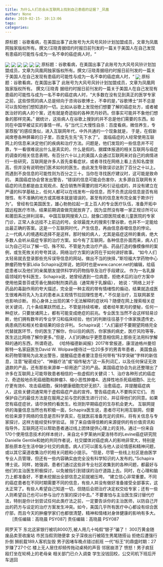 ```yaml
---
title: 为什么人们总会从互联网上找到自己患癌的证据？_凤凰
author: None
date: 2019-02-15- 10:13:06
tags: 
categories: 
---
```

原标题：谷歌看病，在美国出事了此账号为大风号风铃计划加盟成员，文章为凤凰网独家版权所有。撰文/汪晓青据纽约时报日前刊发的一篇关于美国人在自己发现有患癌的可能性与成为一名不幸的癌症病人时，“
<!-- more -->
                                
<img align="center" border="0" src="http://p1.ifengimg.com/a/2018_37/b1595fc7af57ef4_size19_w750_h172.gif" />
                                            
<img align="center" border="0" src="http://d.ifengimg.com/q100/img1.ugc.ifeng.com/newugc/20190212/14/wemedia/2454dd5240a5b2cb88e13880dfaf65a31ba31512_size194_w800_h540.jpg" />
                                    
<img align="center" border="0" src="http://d.ifengimg.com/q100/img1.ugc.ifeng.com/newugc/20190212/14/wemedia/3082f36ff64a6a68e1b24bf1bc4063085f8bc589_size52_w729_h486.jpg" />
                            
<img align="center" border="0" src="http://d.ifengimg.com/q100/img1.ugc.ifeng.com/newugc/20190212/14/wemedia/5961cdcc98add8cf7aa517797d33bc359da46744_size105_w750_h501.jpg" />
<img align="center" border="0" src="http://p1.ifengimg.com/a/2019_05/92ca9b8aaabca37_size55_w1667_h104.jpg" />
<img align="center" border="0" src="http://p3.ifengimg.com/a/2018_13/a0889d5868ed454_size391_w1106_h1469.jpg" />
原标题：谷歌看病，在美国出事了此账号为大风号风铃计划加盟成员，文章为凤凰网独家版权所有。撰文/汪晓青据纽约时报日前刊发的一篇关于美国人在自己发现有患癌的可能性与成为一名不幸的癌症病人时，“
<img align="center" border="0" src="http://p0.ifengimg.com/a/2018_28/d1f660ebfb76d39_size107_w750_h230.gif" />
原标题：谷歌看病，在美国出事了
此账号为大风号风铃计划加盟成员，文章为凤凰网独家版权所有。
撰文/汪晓青
据纽约时报日前刊发的一篇关于美国人在自己发现有患癌的可能性与成为一名不幸的癌症病人时，“大多数在没有见到真正的医学专家之前，这些惊慌的病人总是倾向于咨询谷歌博士，不幸的是，”谷歌博士“并不总是可以告知他们想知道的一切。比如从谷歌上发现他们想要了解的癌症处方，或者被医治好的病人的个案，还有就是奇迹般的各种灵丹妙药。但事实可能并不象他们想象的那样完美。”
据统计，这些病人在谷歌上搜到的并不总是他们需要的东西。如同在中国早被证实的事情一样。与“当代三大慢性自杀：百度看病，微信养生，专家荐股”的感叹类似，进入互联网年代，中外共通的一个现象就是，
于是，在假新闻席卷各种屏幕的日子里，百度先生先“先下水了”。
面临癌症的人经常使用互联网上的信息来决定他们的疾病和治疗方法。问题是，他们发现的一些信息并不可靠，乍一看很难说出什么是真实的，什么是假的。据媒体报道的相关互联网与癌症的调查的相关信息表明，有百分六十以上的美国人会通过互联网来对自己的病情进行一些研究，互联网是许多人首先查看症状，或者寻找在网络上看上去知名度很高，但并没有说明他们医术如何的医生。由此发生导致误诊达到了百分之十以上。而遇到不良信息的可能性则为百分之三十。当你在寻找医疗建议时，这可能是致命的。
美国癌症协会曾发出警告，“错误的信息可能会伤害你，太多源自互联网有关癌症的讯息都是由主观观点、配合销售所需要的技巧和引证组成的，并没有建立在严谨的科学基础上，任何人都可以在线发布一段信息，而不负责这段信息是否有局限性、有不准确的地方或其根本就是错误的，甚至有的信息发布完全属于欺诈行为”。
曾经有位美国医生，雄心勃勃拉起一支上百人的专业医疗队伍，准备开拓中国远程医疗市场，结果前期调查做完就放弃了，因为显然没有哪一家正规诊所可以和莆田系比拼利润率。
中国互联网搜索入口，就像口腔医院或者儿童医院的专家门诊，正常人永远挂不上前边的号。全球最庞大的搜索引擎谷歌，也并不一定能给出最正确的答案。这是一个互联网时代，产生信息，再由信息吞噬信息的悖论。
上一代病人的境遇和选择不是这样。那时候的病人，尤其是癌症这样的重病，绝大多数人会听从癌症专家的治疗方案。如今有了互联网，各种信息扑面而来，病人们以为自己可以了解一切，殊不知，不管是为卖治疗产品、药品打造的像模像样的案例，或生死攸关的夸夸其谈，网络治疗方案的诀窍在于如何讲好故事。
“如今人们太轻易就去登录那些充斥误导信息的网站，做出不当的抉择，”斯坦福大学药物中心肿瘤药物专家Lidia Schapira这样说，她同时也是www.cancer.net的编辑，给癌症患者以及他们的亲属朋友提供科学的药物指导及治疗手段建议。
作为一名乳腺癌领域的专科医生，Schapira说，她曾经遇到一位病患，拒绝术后的治疗方案中使用他莫昔芬或芳香化酶抑制剂类药品（通常用于乳腺癌），
她说：“网络上对于药品的毒副作用的夸大描述，完全是一种主观的带有情绪性的煽动，结果就造成医生很难再将先入为主的患者从主观情节拉回理性思考。”
不仅是治疗，互联网甚至也影响诊断。
担心身体上出现的某个无法解释的症状吗？随便在网上搜索相关症状关键词，几十条结果跃然纸上。不管是持续咳嗽，或者经年累月的便秘，任何一种症状，只要放诸网上，都有可能变成绝症的前兆。专业医生当然不会这样轻易诊断，他们拥有数年的专业学习和临床经验，他们的判断往往基于个体家族遗传史、病患病历和相关检查结果的综合评判。
Schapira说：“人们最好不要期望网络完全代替就医环节，你的医生了解你，你以往的病历，你家族的病史，医疗风险等等，医生远比网络了解你更多。”但是，人们的确似乎更愿意相信网上那些无法用科学解释的通的东西，所谓奇迹。
《哈特福德新闻报》2017年曾报道，康涅迪格州曼彻斯特一名家庭医生David W. Wolpaw接待过一位20多岁的男青年患者，
美国食品和药物管理局为此发出警告，提醒癌症患者要注意任何带有“科学突破”字样的新信息，注意“秘密成分”、“神器疗法”或“祖传秘方”这一系列词汇，以及任何保证无效退款的产品，还有那些来源单一却用途广泛的产品。美国癌症协会为此还整理出了许多在互联网上可能导致患者相信的一些虚假的关健词：1、治疗各种形式的癌症2、奇迹般地杀死癌细胞和肿瘤3、缩小恶性肿瘤4、选择性地杀死癌细胞5、比化疗更有效6、攻击癌细胞，保持健康细胞完好无损7、治愈癌症。并提醒癌症病人，这些关健词通常用于虚假癌症产品的宣传。警告癌症病人不要购买它们。
而保护自己的最佳方法是在服用之前与您的医生进行讨论，并征得他们的同意。如果您有癌症症状，请尽快预约看医生。检测到早期癌症的生存机会更大。
互联网提供的海量信息当然也有积极一面，Schapira医生说，患者尽可利用互联网，但要检验来源于网络的信息是否科学真实，在就医前准备充足的资料，将有关信息与专家探讨，这样方能经受科学验证。
除了来自值得信赖的来源提供的有价值资讯和指导外，互联网还可以帮助患者通过线上团体提供心理上的支持。通过一份来自170个使用信息技术的样本统计，来自北卡罗莱纳州夏洛特市的Levine癌症研究院Danielle Gentile和她的共同作者说，社交媒体对癌症病人的影响非常大，特别是那些原本在生活中缺少社交的病患。病人们可以匿名与他人谈论情感和精神问题，或以其它渠道收集治疗的相关问题和小提示。
“但是，尽管一些线上社区是由医学专业人员管理，但还有一些内容确实由完全没有科学知识的人发布的。”Schapira博士说。同样，她强调，患者们通过这些非专业社区收集到的各种问题，都最好与他们的主治医生积极探讨，以免被指引到错误的治疗道路上去。同时，在心理和脑力上都准备好，不要未挖掘出全部信息之前就被压垮。
“建立信心非常重要。不同的癌症患者在不同时期需要不同的信息，有些人并没有做好准备接受全部事实，这太正常了。有些人希望自己知道一切，但随后会把治疗决定权交给专家；还有一些人则希望自己也可以参与治疗方案的探讨中去。”
不要害怕与主治医生探讨替代疗法，特别是你计划尝试任何此类疗法之前，一定要告诉你的主治医师，以防自己开出的药方与设定的治疗方案发生冲突。如今，美国几乎所有医疗中心都设有综合医疗部，而且今天的肿瘤学家们也都很清楚，精神和情绪对身体健康的影响有多大。
 
 
 
                                [责任编辑：高晓晨                                    PSY087]                            
                                责任编辑：高晓晨                                    PSY087                            
                                                            
网罗天下
东北这家银行被坑8000万,被人用几十吨假“银子”骗了！
300万黄金随废品卖至收废站 市民当假货随便拿
女子深夜出行被陌生男尾随搭讪 拒绝后遭强行扑倒
狮航载189人客机坠毁 男子因堵车晚点错过航班
一代“标王”的鼎盛时期：27岁赚了27个亿
楼上无人居住却频传拖动桌椅的声音 邻居崩溃了
愤怒！男子疯狂殴打坐在轮椅上的老母亲 相关部门已介入调查
学生没钱回校，公交司机下班后开车送回
